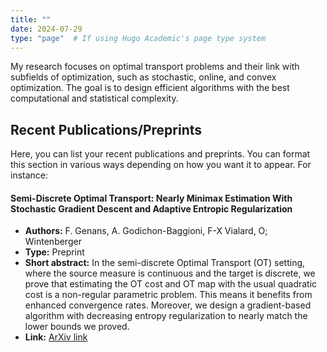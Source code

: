 ```yaml
---
title: ""
date: 2024-07-29
type: "page"  # If using Hugo Academic's page type system
---
```


My research focuses on optimal transport problems and their link with subfields of optimization, such as stochastic, online, and convex optimization. The goal is to design efficient algorithms with the best computational and statistical complexity.

## Recent Publications/Preprints

Here, you can list your recent publications and preprints. You can format this section in various ways depending on how you want it to appear. For instance:

#### Semi-Discrete Optimal Transport: Nearly Minimax Estimation With Stochastic Gradient Descent and Adaptive Entropic Regularization
- **Authors:** F. Genans, A. Godichon-Baggioni, F-X Vialard, O; Wintenberger
- **Type:** Preprint
- **Short abstract:** In the semi-discrete Optimal Transport (OT) setting, where the source measure is continuous and the target is discrete, we prove that estimating the OT cost and OT map with the usual quadratic cost is a non-regular parametric problem. This means it benefits from enhanced convergence rates. Moreover, we design a gradient-based algorithm with decreasing entropy regularization to nearly match the lower bounds we proved. 
- **Link:** [ArXiv link](https://arxiv.org/pdf/2405.14459)
